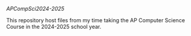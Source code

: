 *APCompSci2024-2025*

This repository host files from my time taking the AP Computer Science Course in the 2024-2025 school year. 
